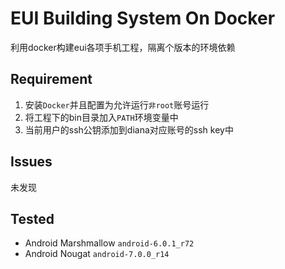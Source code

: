 EUI Building System On Docker 
====================================================

利用docker构建eui各项手机工程，隔离个版本的环境依赖

Requirement
----------

1. 安装`Docker`并且配置为允许运行`非root`账号运行 
2. 将工程下的bin目录加入`PATH`环境变量中 
3. 当前用户的ssh公钥添加到diana对应账号的ssh key中 

Issues
------
未发现

Tested
------

* Android Marshmallow `android-6.0.1_r72`
* Android Nougat `android-7.0.0_r14`

